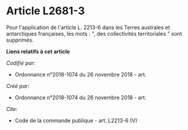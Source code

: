 # Article L2681-3

Pour l'application de l'article L. 2213-6 dans les Terres australes et antarctiques françaises, les mots : ", des
collectivités territoriales " sont supprimés.

**Liens relatifs à cet article**

_Codifié par_:

  - Ordonnance n°2018-1074 du 26 novembre 2018 - art.

_Créé par_:

  - Ordonnance n°2018-1074 du 26 novembre 2018 - art.

_Cite_:

  - Code de la commande publique - art. L2213-6 (V)
